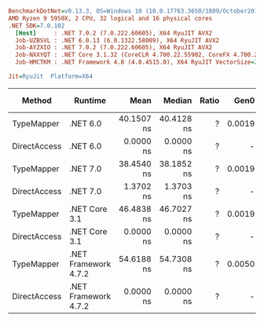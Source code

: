 ``` ini

BenchmarkDotNet=v0.13.3, OS=Windows 10 (10.0.17763.3650/1809/October2018Update/Redstone5), VM=Hyper-V
AMD Ryzen 9 5950X, 2 CPU, 32 logical and 16 physical cores
.NET SDK=7.0.102
  [Host]     : .NET 7.0.2 (7.0.222.60605), X64 RyuJIT AVX2
  Job-UZBSVL : .NET 6.0.13 (6.0.1322.58009), X64 RyuJIT AVX2
  Job-AYZXIO : .NET 7.0.2 (7.0.222.60605), X64 RyuJIT AVX2
  Job-NXXYQT : .NET Core 3.1.32 (CoreCLR 4.700.22.55902, CoreFX 4.700.22.56512), X64 RyuJIT AVX2
  Job-HMCTKM : .NET Framework 4.8 (4.8.4515.0), X64 RyuJIT VectorSize=256

Jit=RyuJit  Platform=X64  

```
|       Method |              Runtime |       Mean |     Median | Ratio |   Gen0 | Allocated | Alloc Ratio |
|------------- |--------------------- |-----------:|-----------:|------:|-------:|----------:|------------:|
|   TypeMapper |             .NET 6.0 | 40.1507 ns | 40.4128 ns |     ? | 0.0019 |      32 B |           ? |
| DirectAccess |             .NET 6.0 |  0.0000 ns |  0.0000 ns |     ? |      - |         - |           ? |
|   TypeMapper |             .NET 7.0 | 38.4540 ns | 38.1852 ns |     ? | 0.0019 |      32 B |           ? |
| DirectAccess |             .NET 7.0 |  1.3702 ns |  1.3703 ns |     ? |      - |         - |           ? |
|   TypeMapper |        .NET Core 3.1 | 46.4838 ns | 46.7027 ns |     ? | 0.0019 |      32 B |           ? |
| DirectAccess |        .NET Core 3.1 |  0.0000 ns |  0.0000 ns |     ? |      - |         - |           ? |
|   TypeMapper | .NET Framework 4.7.2 | 54.6188 ns | 54.7308 ns |     ? | 0.0050 |      32 B |           ? |
| DirectAccess | .NET Framework 4.7.2 |  0.0000 ns |  0.0000 ns |     ? |      - |         - |           ? |
